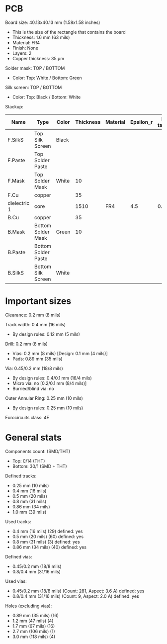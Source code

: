 # PCB

Board size: 40.13x40.13 mm (1.58x1.58 inches)

- This is the size of the rectangle that contains the board
- Thickness: 1.6 mm (63 mils)
- Material: FR4
- Finish: None
- Layers: 2
- Copper thickness: 35 µm

Solder mask: TOP / BOTTOM

- Color: Top: White / Bottom: Green

Silk screen: TOP / BOTTOM

- Color: Top: Black / Bottom: White


Stackup:

| Name                 | Type                 | Color    | Thickness | Material        | Epsilon_r | Loss tangent |
|----------------------|----------------------|----------|-----------|-----------------|-----------|--------------|
| F.SilkS              | Top Silk Screen      | Black    |           |                 |           |              |
| F.Paste              | Top Solder Paste     |          |           |                 |           |              |
| F.Mask               | Top Solder Mask      | White    |        10 |                 |           |              |
| F.Cu                 | copper               |          |        35 |                 |           |              |
| dielectric 1         | core                 |          |      1510 | FR4             |       4.5 |         0.02 |
| B.Cu                 | copper               |          |        35 |                 |           |              |
| B.Mask               | Bottom Solder Mask   | Green    |        10 |                 |           |              |
| B.Paste              | Bottom Solder Paste  |          |           |                 |           |              |
| B.SilkS              | Bottom Silk Screen   | White    |           |                 |           |              |

# Important sizes

Clearance: 0.2 mm (8 mils)

Track width: 0.4 mm (16 mils)

- By design rules: 0.12 mm (5 mils)

Drill: 0.2 mm (8 mils)

- Vias: 0.2 mm (8 mils) [Design: 0.1 mm (4 mils)]
- Pads: 0.89 mm (35 mils)

Via: 0.45/0.2 mm (18/8 mils)

- By design rules: 0.4/0.1 mm (16/4 mils)
- Micro via: no [0.2/0.1 mm (8/4 mils)]
- Burried/blind via: no

Outer Annular Ring: 0.25 mm (10 mils)

- By design rules: 0.25 mm (10 mils)

Eurocircuits class: 4E


# General stats

Components count: (SMD/THT)

- Top: 0/14 (THT)
- Bottom: 30/1 (SMD + THT)

Defined tracks:

- 0.25 mm (10 mils)
- 0.4 mm (16 mils)
- 0.5 mm (20 mils)
- 0.8 mm (31 mils)
- 0.86 mm (34 mils)
- 1.0 mm (39 mils)

Used tracks:

- 0.4 mm (16 mils) (29) defined: yes
- 0.5 mm (20 mils) (60) defined: yes
- 0.8 mm (31 mils) (3) defined: yes
- 0.86 mm (34 mils) (40) defined: yes

Defined vias:

- 0.45/0.2 mm (18/8 mils)
- 0.8/0.4 mm (31/16 mils)

Used vias:

- 0.45/0.2 mm (18/8 mils) (Count: 281, Aspect: 3.6 A) defined: yes
- 0.8/0.4 mm (31/16 mils) (Count: 9, Aspect: 2.0 A) defined: yes

Holes (excluding vias):

- 0.89 mm (35 mils) (16)
- 1.2 mm (47 mils) (4)
- 1.7 mm (67 mils) (16)
- 2.7 mm (106 mils) (1)
- 3.0 mm (118 mils) (4)




